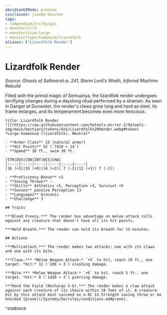```yaml
---
obsidianUIMode: preview
cssclasses: json5e-monster
tags:
- compendium/src/5e/gos
- monster/cr/3
- monster/size/large
- monster/type/humanoid/lizardfolk
aliases: ["Lizardfolk Render"]
---
```

# Lizardfolk Render
*Source: Ghosts of Saltmarsh p. 241, Storm Lord's Wrath, Infernal Machine Rebuild*  

Filled with the primal magic of Semuanya, the lizardfolk render undergoes terrifying changes during a dayslong ritual performed by a shaman. As seen in Danger at Dunwater, the render's claws grow long and hard as steel, its frame enlarges, and its temperament becomes even more ferocious.

```ad-statblock
title: Lizardfolk Render
![](https://raw.githubusercontent.com/5etools-mirror-2/5etools-img/main/bestiary/tokens/GoS/Lizardfolk%20Render.webp#token)
*Large humanoid (lizardfolk), Neutral*

- **Armor Class** 15 (natural armor)
- **Hit Points** 52 (`7d10 + 14`)
- **Speed** 30 ft., swim 30 ft.

|STR|DEX|CON|INT|WIS|CHA|
|:---:|:---:|:---:|:---:|:---:|:---:|
|16 (+3)|10 (+0)|14 (+2)| 7 (-2)|12 (+1)| 7 (-2)|

- **Proficiency Bonus** +2
- **Saving Throws** ⏤
- **Skills** Athletics +5, Perception +3, Survival +5
- **Senses** passive Perception 13
- **Languages** Draconic
- **Challenge** 3

## Traits

***Blood Frenzy.*** The render has advantage on melee attack rolls against any creature that doesn't have all its hit points.

***Hold Breath.*** The render can hold its breath for 15 minutes.

## Actions

***Multiattack.*** The render makes two attacks: one with its claws and one with its bite.

***Claws.*** *Melee Weapon Attack:* `+5` to hit, reach 10 ft., one target. *Hit:* 12 (`2d8 + 3`) slashing damage.

***Bite.*** *Melee Weapon Attack:* `+5` to hit, reach 5 ft., one target. *Hit:* 8 (`1d10 + 3`) piercing damage.

***Rend the Field (Recharge 5-6).*** The render makes a claw attack against each creature of its choice within 10 feet of it. A creature hit by this attack must succeed on a DC 13 Strength saving throw or be knocked [prone](/Systems/5e/rules/conditions.md#prone).
```
^statblock